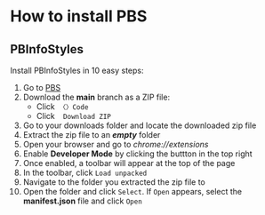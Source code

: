 # How to install PBS

## PBInfoStyles

Install PBInfoStyles in 10 easy steps:

1. Go to [PBS](https://github.com/MXB683/PBInfoStyles)
2. Download the **main** branch as a ZIP file:
   * Click ‎ `〈〉Code ‎`
   * Click ‎ `‎ Download ZIP ‎`
3. Go to your downloads folder and locate the downloaded zip file
4. Extract the zip file to an ***empty*** folder
5. Open your browser and go to *chrome://extensions*
6. Enable **Developer Mode** by clicking the buttton in the top right
7. Once enabled, a toolbar will appear at the top of the page
8. In the toolbar, click `Load unpacked`
9. Navigate to the folder you extracted the zip file to
10. Open the folder and click `Select`. If `Open` appears, select the **manifest.json** file and click `Open`
